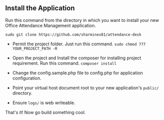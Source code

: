 ## Install the Application

Run this command from the directory in which you want to install your new Office Attendance Management application.

    sudo git clone https://github.com/sharminex81/attendance-desk
    
* Permit the project folder. Just run this command.
	`sudo chmod 777 YOUR_PROJECT_PATH -R`
	
* Open the project and Install the composer for installing project requirement. Run this command.
     `composer install`
    
* Change the config.sample.php file to config.php for application configuration.

* Point your virtual host document root to your new application's `public/` directory.
* Ensure `logs/` is web writeable.

That's it! Now go build something cool.

